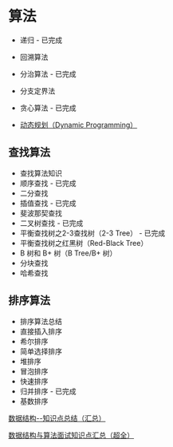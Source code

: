 # 算法

* 递归 - 已完成

* 回溯算法

* 分治算法  - 已完成

* 分支定界法

* 贪心算法 - 已完成

* [动态规划（Dynamic Programming）]( [https://github.com/ZhangMiao147/android_learning_notes/blob/master/Algorithm/%E5%8A%A8%E6%80%81%E8%A7%84%E5%88%92.md](https://github.com/ZhangMiao147/android_learning_notes/blob/master/Algorithm/动态规划.md) )

  

## 查找算法

* 查找算法知识
* 顺序查找 - 已完成
* 二分查找
* 插值查找 - 已完成
* 斐波那契查找
* 二叉树查找 - 已完成
* 平衡查找树之2-3查找树（2-3 Tree） - 已完成
* 平衡查找树之红黑树（Red-Black Tree）
* B 树和 B+ 树（B Tree/B+ 树）
* 分块查找
* 哈希查找

## 排序算法

* 排序算法总结
* 直接插入排序
* 希尔排序
* 简单选择排序
* 堆排序
* 冒泡排序
* 快速排序
* 归并排序 - 已完成
* 基数排序



[数据结构--知识点总结（汇总）](https://blog.csdn.net/Void_worker/article/details/81058133)

[数据结构与算法面试知识点汇总（超全）](https://blog.csdn.net/CSDN_dzh/article/details/86724458)

